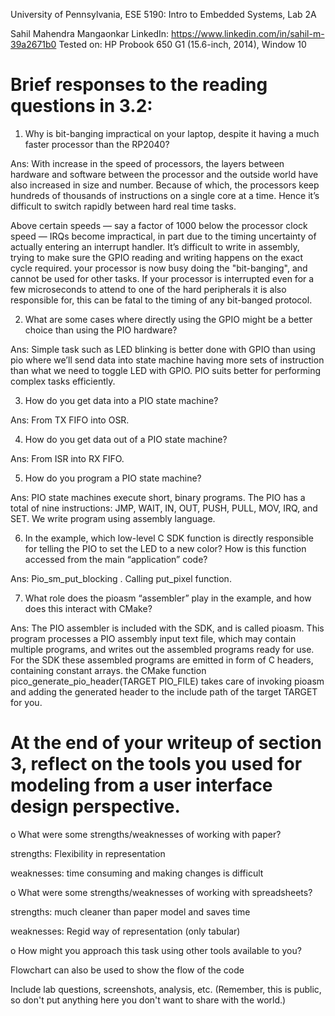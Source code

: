 University of Pennsylvania, ESE 5190: Intro to Embedded Systems, Lab 2A

Sahil Mahendra Mangaonkar
LinkedIn: https://www.linkedin.com/in/sahil-m-39a2671b0
Tested on:  HP Probook 650 G1 (15.6-inch, 2014), Window 10

# Brief responses to the reading questions in 3.2:
1. Why is bit-banging impractical on your laptop, despite it having a much faster processor than the RP2040?

Ans: With increase in the speed of processors, the layers between hardware and software between the processor and the outside world have also increased in size and number.  Because of which, the processors keep hundreds of thousands of instructions on a single core at a time. Hence it’s difficult to switch rapidly between hard real time tasks.

Above certain speeds — say a factor of 1000 below the processor clock speed — IRQs become impractical, in part due to the timing uncertainty of actually entering an interrupt handler. It’s difficult to write in assembly, trying to make sure the GPIO reading and writing happens on the exact cycle required. your processor is now busy doing the "bit-banging", and cannot be used for other tasks. If your processor is interrupted even for a few microseconds to attend to one of the hard peripherals it is also responsible for, this can be fatal to the timing of any bit-banged protocol.


2. What are some cases where directly using the GPIO might be a  better choice than using the PIO hardware?

Ans: Simple task such as LED blinking is better done with GPIO than using pio where we’ll send data into state machine having more sets of instruction than what we need to toggle LED with GPIO. PIO suits better for performing complex tasks efficiently.


3. How do you get data into a PIO state machine? 

Ans: From TX FIFO into OSR.


4. How do you get data out of a PIO state machine?  

Ans: From ISR into RX FIFO.


5. How do you program a PIO state machine? 

Ans: PIO state machines execute short, binary programs. The PIO has a total of nine instructions: JMP, WAIT, IN, OUT, PUSH, PULL, MOV, IRQ, and SET. We write program using assembly language.


6. In the example, which low-level C SDK function is directly responsible for telling the PIO to set the LED to a new color? How is this function accessed from the main “application” code? 

Ans: Pio_sm_put_blocking . Calling put_pixel function. 


7. What role does the pioasm “assembler” play in the example, and how does this interact with CMake? 

Ans: The PIO assembler is included with the SDK, and is called pioasm. This program processes a PIO assembly input text file, which may contain multiple programs, and writes out the assembled programs ready for use. For the SDK these assembled programs are emitted in form of C headers, containing constant arrays. the CMake function pico_generate_pio_header(TARGET PIO_FILE) takes care of invoking pioasm and adding the generated header to the include path of the target TARGET for you.


# At the end of your writeup of section 3, reflect on the tools you used for modeling from a user interface design perspective.


o What were some strengths/weaknesses of working with paper?

strengths: Flexibility in representation	

weaknesses: time consuming and making changes is difficult


o What were some strengths/weaknesses of working with spreadsheets?

strengths: much cleaner than paper model and saves time		

weaknesses: Regid way of representation (only tabular)


o How might you approach this task using other tools available to you?

Flowchart can also be used to show the flow of the code

Include lab questions, screenshots, analysis, etc. (Remember, this is public, so don't put anything here you don't want to share with the world.)
